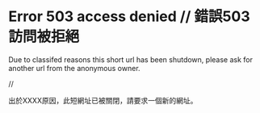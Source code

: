 # Error 503 access denied // &#37679;&#35492;503&#35370;&#21839;&#34987;&#25298;&#32085;

Due to classifed reasons this short url has been shutdown, please ask for another url from the anonymous owner.

//

&#20986;&#26044;XXXX&#21407;&#22240;&#65292;&#27492;&#30701;&#32178;&#22336;&#24050;&#34987;&#38364;&#38281;&#65292;&#35531;&#35201;&#27714;&#19968;&#20491;&#26032;&#30340;&#32178;&#22336;&#12290;
